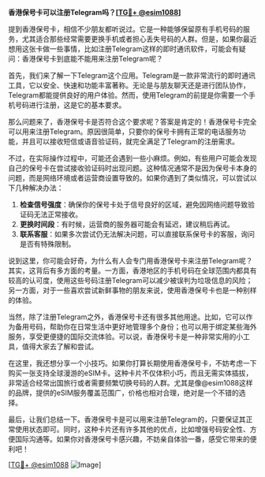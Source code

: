 **香港保号卡可以注册Telegram吗？[[TG💪+ @esim1088](https://t.me/s/esim1088)]**

提到香港保号卡，相信不少朋友都听说过。它是一种能够保留原有手机号码的服务，尤其适合那些经常需要更换手机或者担心丢失号码的人群。但是，如果你最近想用这张卡做一些事情，比如注册Telegram这样的即时通讯软件，可能会有疑问：香港保号卡到底能不能用来注册Telegram呢？

首先，我们来了解一下Telegram这个应用。Telegram是一款非常流行的即时通讯工具，它以安全、快速和功能丰富著称。无论是与朋友聊天还是进行团队协作，Telegram都能提供良好的用户体验。然而，使用Telegram的前提是你需要一个手机号码进行注册，这是它的基本要求。

那么问题来了，香港保号卡是否符合这个要求呢？答案是肯定的！香港保号卡完全可以用来注册Telegram。原因很简单，只要你的保号卡拥有正常的电话服务功能，并且可以接收短信或语音验证码，就完全满足了Telegram的注册需求。

不过，在实际操作过程中，可能还会遇到一些小麻烦。例如，有些用户可能会发现自己的保号卡在尝试接收验证码时出现问题。这种情况通常不是因为保号卡本身的问题，而是网络环境或者运营商设置导致的。如果你遇到了类似情况，可以尝试以下几种解决办法：

1. **检查信号强度**：确保你的保号卡处于信号良好的区域，避免因网络问题导致验证码无法正常接收。
2. **更换时间段**：有时候，运营商的服务器可能会有延迟，建议稍后再试。
3. **联系客服**：如果多次尝试仍无法解决问题，可以直接联系保号卡的客服，询问是否有特殊限制。

说到这里，你可能会好奇，为什么有人会专门用香港保号卡来注册Telegram呢？其实，这背后有多方面的考量。一方面，香港地区的手机号码在全球范围内都具有较高的认可度，使用这些号码注册Telegram可以减少被误判为垃圾信息的风险；另一方面，对于一些喜欢尝试新鲜事物的朋友来说，使用香港保号卡也是一种别样的体验。

当然，除了注册Telegram之外，香港保号卡还有很多其他用途。比如，它可以作为备用号码，帮助你在日常生活中更好地管理多个身份；也可以用于绑定某些海外服务，享受更便捷的国际交流体验。可以说，香港保号卡是一种非常实用的小工具，值得大家去了解和尝试。

在这里，我还想分享一个小技巧。如果你打算长期使用香港保号卡，不妨考虑一下购买一张支持全球漫游的eSIM卡。这种卡片不仅体积小巧，而且无需实体插拔，非常适合经常出国旅行或者需要频繁切换号码的人群。尤其是像@esim1088这样的品牌，提供的eSIM服务覆盖范围广，价格也相对合理，绝对是一个不错的选择。

最后，让我们总结一下。香港保号卡是可以用来注册Telegram的，只要保证其正常使用状态即可。同时，这种卡片还有许多其他的优点，比如增强号码安全性、方便国际沟通等。如果你对香港保号卡感兴趣，不妨亲自体验一番，感受它带来的便利吧！

[[TG💪+ @esim1088](https://t.me/s/esim1088) ![Image](https://i.postimg.cc/4NQfJmqS/Snipaste-2025-05-13-00-14-12.png)]